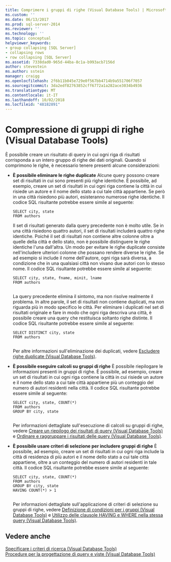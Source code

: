 ```yaml
---
title: Comprimere i gruppi di righe (Visual Database Tools) | Microsoft Docs
ms.custom: ''
ms.date: 06/13/2017
ms.prod: sql-server-2014
ms.reviewer: ''
ms.technology: ''
ms.topic: conceptual
helpviewer_keywords:
- group collapsing [SQL Server]
- collapsing rows
- row collapsing [SQL Server]
ms.assetid: 7338dad0-965d-44ba-8c1a-b993acb7156d
author: stevestein
ms.author: sstein
manager: craigg
ms.openlocfilehash: 2f6b11b045e729e0f567bb4714b9a551706f7057
ms.sourcegitcommit: 3da2edf82763852cff6772a1a282ace3034b4936
ms.translationtype: MT
ms.contentlocale: it-IT
ms.lasthandoff: 10/02/2018
ms.locfileid: "48182891"
---
```

# <a name="collapse-groups-of-rows-visual-database-tools"></a>Compressione di gruppi di righe (Visual Database Tools)
  È possibile creare un risultato di query in cui ogni riga di risultati corrisponda a un intero gruppo di righe dei dati originali. Quando si comprimono le righe, è necessario tenere presenti alcune considerazioni:  
  
-   **È possibile eliminare le righe duplicate** Alcune query possono creare set di risultati in cui sono presenti più righe identiche. È possibile, ad esempio, creare un set di risultati in cui ogni riga contiene la città in cui risiede un autore e il nome dello stato a cui tale città appartiene. Se però in una città risiedono più autori, esisteranno numerose righe identiche. Il codice SQL risultante potrebbe essere simile al seguente:  
  
    ```  
    SELECT city, state  
    FROM authors  
    ```  
  
     Il set di risultati generato dalla query precedente non è molto utile. Se in una città risiedono quattro autori, il set di risultati includerà quattro righe identiche. Poiché il set di risultati non contiene altre colonne oltre a quelle della città e dello stato, non è possibile distinguere le righe identiche l'una dall'altra. Un modo per evitare le righe duplicate consiste nell'includere ulteriori colonne che possano rendere diverse le righe. Se ad esempio si include il nome dell'autore, ogni riga sarà diversa, a condizione che in una qualsiasi città non vivano due autori con lo stesso nome. Il codice SQL risultante potrebbe essere simile al seguente:  
  
    ```  
    SELECT city, state, fname, minit, lname  
    FROM authors  
  
    ```  
  
     La query precedente elimina il sintomo, ma non risolve realmente il problema. In altre parole, il set di risultati non contiene duplicati, ma non riguarda più in modo specifico le città. Per eliminare i duplicati nel set di risultati originale e fare in modo che ogni riga descriva una città, è possibile creare una query che restituisca soltanto righe distinte. Il codice SQL risultante potrebbe essere simile al seguente:  
  
    ```  
    SELECT DISTINCT city, state  
    FROM authors  
  
    ```  
  
     Per altre informazioni sull'eliminazione dei duplicati, vedere [Escludere righe duplicate &#40;Visual Database Tools&#41;](visual-database-tools.md).  
  
-   **È possibile eseguire calcoli su gruppi di righe** È possibile riepilogare le informazioni presenti in gruppi di righe. È possibile, ad esempio, creare un set di risultati in cui ogni riga contiene la città in cui risiede un autore e il nome dello stato a cui tale città appartiene più un conteggio del numero di autori residenti nella città. Il codice SQL risultante potrebbe essere simile al seguente:  
  
    ```  
    SELECT city, state, COUNT(*)  
    FROM authors  
    GROUP BY city, state  
  
    ```  
  
     Per informazioni dettagliate sull'esecuzione di calcoli su gruppi di righe, vedere [Creare un riepilogo dei risultati di query &#40;Visual Database Tools&#41;](summarize-query-results-visual-database-tools.md) e [Ordinare e raggruppare i risultati delle query &#40;Visual Database Tools&#41;](sort-and-group-query-results-visual-database-tools.md).  
  
-   **È possibile usare criteri di selezione per includere gruppi di righe** È possibile, ad esempio, creare un set di risultati in cui ogni riga include la città di residenza di più autori e il nome dello stato a cui tale città appartiene, oltre a un conteggio del numero di autori residenti in tale città. Il codice SQL risultante potrebbe essere simile al seguente:  
  
    ```  
    SELECT city, state, COUNT(*)  
    FROM authors  
    GROUP BY city, state  
    HAVING COUNT(*) > 1  
  
    ```  
  
     Per informazioni dettagliate sull'applicazione di criteri di selezione su gruppi di righe, vedere [Definizione di condizioni per i gruppi &#40;Visual Database Tools&#41;](specify-conditions-for-groups-visual-database-tools.md) e [Utilizzo delle clausole HAVING e WHERE nella stessa query &#40;Visual Database Tools&#41;](use-having-and-where-clauses-in-the-same-query-visual-database-tools.md).  
  
## <a name="see-also"></a>Vedere anche  
 [Specificare i criteri di ricerca &#40;Visual Database Tools&#41;](specify-search-criteria-visual-database-tools.md)   
 [Procedure per la progettazione di query e viste &#40;Visual Database Tools&#41;](design-queries-and-views-how-to-topics-visual-database-tools.md)  
  
  
